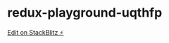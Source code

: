 # redux-playground-uqthfp

[Edit on StackBlitz ⚡️](https://stackblitz.com/edit/redux-playground-uqthfp)